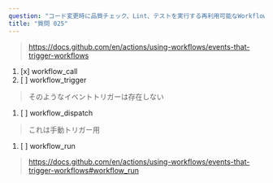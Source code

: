 ```yaml
---
question: "コード変更時に品質チェック、Lint、テストを実行する再利用可能なWorkflow `CI` を作成したい。他のWorkflowから再利用できるようにするには、`CI` Workflowでどのイベントトリガーを定義すべきですか？"
title: "質問 025"
---
```


> https://docs.github.com/en/actions/using-workflows/events-that-trigger-workflows
1. [x] workflow_call
1. [ ] workflow_trigger
> そのようなイベントトリガーは存在しない
1. [ ] workflow_dispatch
> これは手動トリガー用
1. [ ] workflow_run
> https://docs.github.com/en/actions/using-workflows/events-that-trigger-workflows#workflow_run